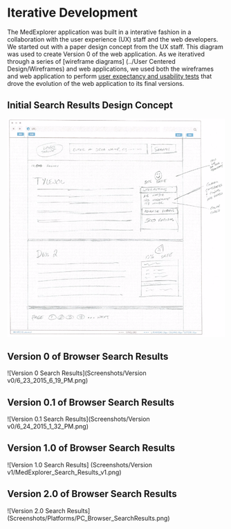 # Iterative Development

The MedExplorer application was built in a interative fashion in a collaboration with the user experience (UX) staff and the web developers.  We started out with a paper design concept from the UX staff.  This diagram was used to create Version 0 of the web application.  As we iteratived through a series of [wireframe diagrams] (../User Centered Design/Wireframes) and web applications, we used both the wireframes and web application to perform [user expectancy and usability tests](../User%20Centered%20Design/Readme.md#evaluation) that drove the evolution of the web application to its final versions.

## Initial Search Results Design Concept

![Paper Design Concept](Screenshots/PaperDiagramBrowser.png)

## Version 0 of Browser Search Results

![Version 0 Search Results](Screenshots/Version v0/6_23_2015_6_19_PM.png)

## Version 0.1 of Browser Search Results

![Version 0.1 Search Results](Screenshots/Version v0/6_24_2015_1_32_PM.png)

## Version 1.0 of Browser Search Results

![Version 1.0 Search Results] (Screenshots/Version v1/MedExplorer_Search_Results_v1.png)

## Version 2.0 of Browser Search Results

![Version 2.0 Search Results] (Screenshots/Platforms/PC_Browser_SearchResults.png)
